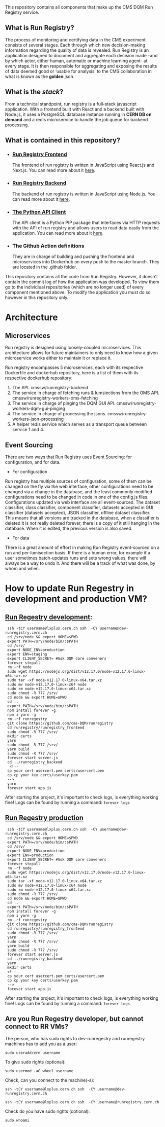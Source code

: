 This repository contains all components that make up the CMS DQM Run Registry service.

## What is Run Registry?

The process of monitoring and certifying data in the CMS experiment consists of several stages. Each through which new decision-making information regarding the quality of data is revealed. Run Registry is an application designed to document and aggregate each decision made -and by which actor, either human, automatic or machine learning agent- at every stage. It is then responsible for aggregating and exposing the results of data deemed good or ‘usable for analysis’ to the CMS collaboration in what is known as the **golden** json.

## What is the _stack_?

From a technical standpoint, run registry is a full-stack javascript application. With a frontend built with React and a backend built with Node.js, it uses a PostgreSQL database instance running in **CERN DB on demand** and a redis microservice to handle the job queue for backend processing.

## What is contained in this repository?

- ### [Run Registry Frontend](https://github.com/cms-DQM/runregistry/blob/master/runregistry_frontend/readme.md)

  The frontend of run registry is written in JavaScript using React.js and Next.js. You can read more about it [here](https://github.com/cms-DQM/runregistry/blob/master/runregistry_frontend/readme.md).

- ### [Run Registry Backend](https://github.com/cms-DQM/runregistry/blob/master/runregistry_backend/readme.md)

  The backend of run registry is written in JavaScript using Node.js. You can read more about it [here](https://github.com/cms-DQM/runregistry/blob/master/runregistry_backend/readme.md).

- ### [The Python API Client](https://github.com/cms-DQM/runregistry/tree/master/runregistry_api_client)

  The API client is a Python PIP package that interfaces via HTTP requests with the API of run registry and allows users to read data easily from the application. You can read more about it [here](https://github.com/cms-DQM/runregistry/tree/master/runregistry_api_client).

- ### The Github Action definitions
  They are in charge of building and pushing the frontend and microservices into Dockerhub on every push to the master branch. They are located in the .github folder.

This repository contains all the code from Run Registry. However, it doesn't contain the commit log of how the application was developed. To view them go to the individiual repositories (which are no longer used) of every component mentioned above. To modify the application you must do so however in this repository only.

# Architecture

## Microservices

Run registry is designed using loosely-coupled microservices. This architecture allows for future maintainers to only need to know how a given microservice works either to maintain it or replace it.

Run registry encompasses 5 microservices, each with its respective Dockerfile and dockerhub repository, here is a list of them with its respective dockerhub repository:

1. The API. cmssw/runregistry-backend
2. The service in charge of fetching runs & lumsiections from the OMS API. cmssw/runregistry-workers-oms-fetching
3. The service in charge of pinging the DQM GUI API. cmssw/runregistry-workers-dqm-gui-pinging
4. The service in charge of processing the jsons. cmssw/runregistry-workers-json-processing
5. A helper redis service which serves as a transport queue between service 1 and 4.

<!-- The following will expand on every service.

1. The API.

Run Registry's API is the most complex microservice, it contains all the routes, the ORM definition models and controllers of the application. -->

## Event Sourcing

There are two ways that Run Registry uses Event Sourcing: for configuration, and for data.

- For configuration

Run registry has multiple sources of configuration, some of them can be changed on the fly via the web interface, other configurations need to be changed via a change in the database, and the least commonly modified configurations need to be changed in code in one of the config.js files. Configurations updated via web interface are all event-sourced: The dataset classifier, class classifier, component classifier, datasets accepted in GUI classifier (datasets accepted), JSON classifier, offline dataset classifier. This means that all versions are tracked in the database, when a classifier is deleted it is not really deleted forever, there is a copy of it still hanging in the database. When it is edited, the previous version is also saved.

- For data

There is a great amount of effort in making Run Registry event-sourced on a run and per-lumisection basis.
If there is a human error, for example if a user sometimes batch-updates runs and sets wrong values, there will always be a way to undo it. And there will be a track of what was done, by whom and when.

# How to update Run Regestry in development and production VM?

## [Run Regestry development](https://dev-cmsrunregistry.web.cern.ch/):

```
 ssh -tCY username@lxplus.cern.ch ssh  -CY username@dev-runregistry.cern.ch
 cd /srv/node && export HOME=$PWD
 export PATH=/srv/node/bin/:$PATH
 cd /srv/
 export NODE_ENV=production
 export ENV=staging
 export CLIENT_SECRET= #Ask DQM core conveners
 forever stopall
 rm -rf node
 sudo wget https://nodejs.org/dist/v12.17.0/node-v12.17.0-linux-x64.tar.xz
 sudo tar -xf node-v12.17.0-linux-x64.tar.xz
 sudo mv node-v12.17.0-linux-x64 node
 sudo rm node-v12.17.0-linux-x64.tar.xz
 sudo chmod -R 777 /srv/
 cd node && export HOME=$PWD
 cd ..
 export PATH=/srv/node/bin/:$PATH
 npm install forever -g
 npm i yarn -g
 rm -rf runregestry
 git clone https://github.com/cms-DQM/runregistry
 cd runregistry/runregistry_frontend
 sudo chmod -R 777 /srv/
 mkdir certs
 yarn
 sudo chmod -R 777 /srv/
 yarn build
 sudo chmod -R 777 /srv/
 forever start server.js
 cd ../runregistry_backend
  <!--
 cp your cert usercert.pem certs/usercert.pem
 cp cp your key certs/userkey.pem 
 -->
 yarn
 forever start app.js
```

After starting the project, it's important to check logs, is everything working fine!
Logs can be found by running a command: `forever logs`

## [Run Regestry production](https://cmsrunregistry.web.cern.ch/)

```
 ssh -tCY username@lxplus.cern.ch ssh  -CY username@dev-runregistry.cern.ch
 cd /srv/node && export HOME=$PWD
 export PATH=/srv/node/bin/:$PATH
 cd /srv/
 export NODE_ENV=production
 export ENV=production
 export CLIENT_SECRET= #Ask DQM core conveners
 forever stopall
 rm -rf node
 sudo wget https://nodejs.org/dist/v12.17.0/node-v12.17.0-linux-x64.tar.xz
 sudo tar -xf node-v12.17.0-linux-x64.tar.xz
 sudo mv node-v12.17.0-linux-x64 node
 sudo rm node-v12.17.0-linux-x64.tar.xz
 sudo chmod -R 777 /srv/
 cd node && export HOME=$PWD
 cd ..
 export PATH=/srv/node/bin/:$PATH
 npm install forever -g
 npm i yarn -g
 rm -rf runregestry
 git clone https://github.com/cms-DQM/runregistry
 cd runregistry/runregistry_frontend
 sudo chmod -R 777 /srv/
 yarn
 sudo chmod -R 777 /srv/
 yarn build
 sudo chmod -R 777 /srv/
 forever start server.js
 cd ../runregistry_backend
 yarn
 mkdir certs
 <!--
 cp your cert usercert.pem certs/usercert.pem
 cp cp your key certs/userkey.pem 
 -->
 forever start app.js
```
After starting the project, it's important to check logs, is everything working fine!
Logs can be found by running a command: `forever logs`

## Are you Run Regestry developer, but cannot connect to RR VMs?
The person, who has sudo rights to dev-runregestry and runregestry machines has to add you as a user:

```
sudo useraddcern username
```
To give sudo rights (optional):
```
sudo usermod -aG wheel username
```
Check, can you connect to the machine(-s):
```
ssh -tCY username@lxplus.cern.ch ssh  -CY username@dev-runregistry.cern.ch
```
```
ssh -tCY username@lxplus.cern.ch ssh  -CY username@runregistry.cern.ch
```
Check do you have sudo rights (optional):
```
sudo whoami
```
